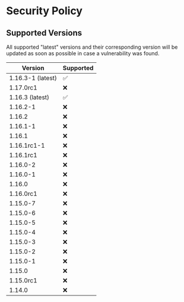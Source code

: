 # Security Policy

## Supported Versions

All supported "latest" versions and their corresponding version will be updated as soon as possible in case a vulnerability was found.

| Version           | Supported          |
| ----------------- | ------------------ |
| 1.16.3-1 (latest) | :white_check_mark: |
| 1.17.0rc1         | :x:                |
| 1.16.3 (latest)   | :white_check_mark: |
| 1.16.2-1          | :x:                |
| 1.16.2            | :x:                |
| 1.16.1-1          | :x:                |
| 1.16.1            | :x:                |
| 1.16.1rc1-1       | :x:                |
| 1.16.1rc1         | :x:                |
| 1.16.0-2          | :x:                |
| 1.16.0-1          | :x:                |
| 1.16.0            | :x:                |
| 1.16.0rc1         | :x:                |
| 1.15.0-7          | :x:                |
| 1.15.0-6          | :x:                |
| 1.15.0-5          | :x:                |
| 1.15.0-4          | :x:                |
| 1.15.0-3          | :x:                |
| 1.15.0-2          | :x:                |
| 1.15.0-1          | :x:                |
| 1.15.0            | :x:                |
| 1.15.0rc1         | :x:                |
| 1.14.0            | :x:                |
